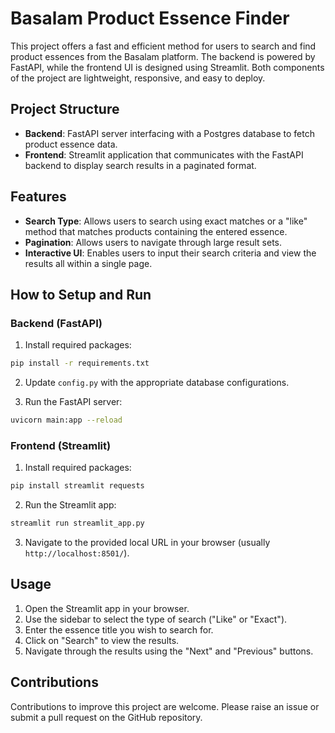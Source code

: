 # Basalam Product Essence Finder

This project offers a fast and efficient method for users to search and find product essences from the Basalam platform. The backend is powered by FastAPI, while the frontend UI is designed using Streamlit. Both components of the project are lightweight, responsive, and easy to deploy.

## Project Structure

- **Backend**: FastAPI server interfacing with a Postgres database to fetch product essence data.
- **Frontend**: Streamlit application that communicates with the FastAPI backend to display search results in a paginated format.

## Features

- **Search Type**: Allows users to search using exact matches or a "like" method that matches products containing the entered essence.
- **Pagination**: Allows users to navigate through large result sets.
- **Interactive UI**: Enables users to input their search criteria and view the results all within a single page.

## How to Setup and Run

### Backend (FastAPI)

1. Install required packages:

```bash
pip install -r requirements.txt
```


2. Update `config.py` with the appropriate database configurations.

3. Run the FastAPI server:

```bash
uvicorn main:app --reload
```


### Frontend (Streamlit)

1. Install required packages:

```bash
pip install streamlit requests
```


2. Run the Streamlit app:

```bash
streamlit run streamlit_app.py
```

3. Navigate to the provided local URL in your browser (usually `http://localhost:8501/`).

## Usage

1. Open the Streamlit app in your browser.
2. Use the sidebar to select the type of search ("Like" or "Exact").
3. Enter the essence title you wish to search for.
4. Click on "Search" to view the results.
5. Navigate through the results using the "Next" and "Previous" buttons.

## Contributions

Contributions to improve this project are welcome. Please raise an issue or submit a pull request on the GitHub repository.